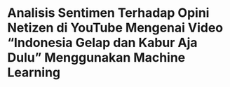 # Analisis Sentimen Terhadap Opini Netizen di YouTube Mengenai Video “Indonesia Gelap dan Kabur Aja Dulu” Menggunakan Machine Learning
